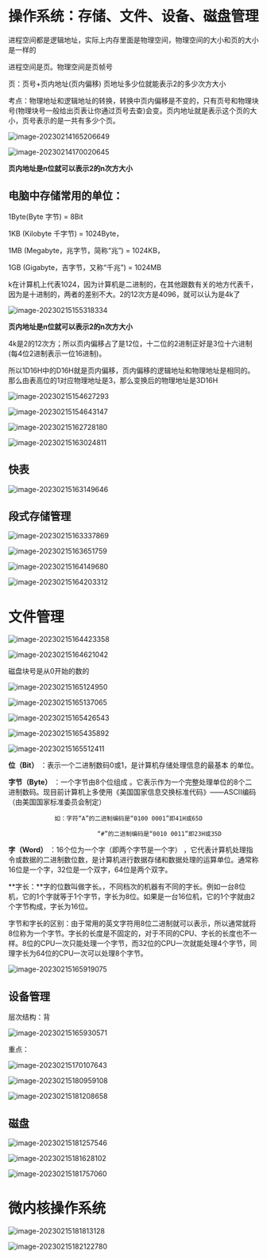 #  操作系统：存储、文件、设备、磁盘管理

进程空间都是逻辑地址，实际上内存里面是物理空间，物理空间的大小和页的大小是一样的

进程空间是页。物理空间是页帧号

页：页号+页内地址(页内偏移)      页地址多少位就能表示2的多少次方大小

考点：物理地址和逻辑地址的转换，转换中页内偏移是不变的，只有页号和物理块号(物理块号一般给出页表让你通过页号去查)会变。页内地址就是表示这个页的大小，页号表示的是一共有多少个页。



![image-20230214165206649](day-05.assets/image-20230214165206649.png)



![image-20230214170020645](day-05.assets/image-20230214170020645.png)





**页内地址是n位就可以表示2的n次方大小**

## 电脑中存储常用的单位：

1Byte(Byte 字节) = 8Bit

1KB (Kilobyte 千字节) = 1024Byte，

1MB (Megabyte，兆字节，简称“兆”) = 1024KB，

1GB (Gigabyte，吉字节，又称“千兆”) = 1024MB



k在计算机上代表1024，因为计算机是二进制的，在其他跟数有关的地方代表千，因为是十进制的，两者的差别不大。2的12次方是4096，就可以认为是4k了

![image-20230215155318334](day-05.assets/image-20230215155318334.png)



**页内地址是n位就可以表示2的n次方大小**

4k是2的12次方；所以页内偏移占了是12位，十二位的2进制正好是3位十六进制(每4位2进制表示一位16进制)。

所以1D16H中的D16H就是页内偏移，页内偏移的逻辑地址和物理地址是相同的。那么由表高位的1对应物理地址是3，那么变换后的物理地址是3D16H

![image-20230215154627293](day-05.assets/image-20230215154627293.png)



![image-20230215154643147](day-05.assets/image-20230215154643147.png)



![image-20230215162728180](day-05.assets/image-20230215162728180.png)





![image-20230215163024811](day-05.assets/image-20230215163024811.png)







## 快表

![image-20230215163149646](day-05.assets/image-20230215163149646.png)





## 段式存储管理



![image-20230215163337869](day-05.assets/image-20230215163337869.png)





![image-20230215163651759](day-05.assets/image-20230215163651759.png)









![image-20230215164149680](day-05.assets/image-20230215164149680.png)





![image-20230215164203312](day-05.assets/image-20230215164203312.png)









# 文件管理

![image-20230215164423358](day-05.assets/image-20230215164423358.png)

 



![image-20230215164621042](day-05.assets/image-20230215164621042.png)



磁盘块号是从0开始的数的

![image-20230215165124950](day-05.assets/image-20230215165124950.png)









![image-20230215165137065](day-05.assets/image-20230215165137065.png)







![image-20230215165426543](day-05.assets/image-20230215165426543.png)







![image-20230215165435892](day-05.assets/image-20230215165435892.png)











![image-20230215165512411](day-05.assets/image-20230215165512411.png)





**位（Bit）** ：表示一个二进制数码0或1，是计算机存储处理信息的最基本 的单位。

**字节（Byte）** ：一个字节由8个位组成 。它表示作为一个完整处理单位的8个二进制数码。现目前计算机上多使用《美国国家信息交换标准代码》——ASCII编码（由美国国家标准委员会制定）

                 如：字符“A”的二进制编码是“0100 0001”即41H或65D
    
                             “#”的二进制编码是“0010 0011”即23H或35D

**字（Word）** ：16个位为一个字（即两个字节是一个字） ，它代表计算机处理指令或数据的二进制数位数，是计算机进行数据存储和数据处理的运算单位。通常称16位是一个字，32位是一个双字，64位是两个双字。

 

**字长：**字的位数叫做字长。，不同档次的机器有不同的字长。例如一台8位机，它的1个字就等于1个字节，字长为8位。如果是一台16位机，它的1个字就由2个字节构成，字长为16位。

 

字节和字长的区别：由于常用的英文字符用8位二进制就可以表示，所以通常就将8位称为一个字节。字长的长度是不固定的，对于不同的CPU、字长的长度也不一样。8位的CPU一次只能处理一个字节，而32位的CPU一次就能处理4个字节，同理字长为64位的CPU一次可以处理8个字节。



![image-20230215165919075](day-05.assets/image-20230215165919075.png)







## 设备管理

层次结构：背

![image-20230215165930571](day-05.assets/image-20230215165930571.png)





重点：



![image-20230215170107643](day-05.assets/image-20230215170107643.png)







![image-20230215180959108](day-05.assets/image-20230215180959108.png)



![image-20230215181208658](day-05.assets/image-20230215181208658.png)





## 磁盘

![image-20230215181257546](day-05.assets/image-20230215181257546.png)





![image-20230215181628102](day-05.assets/image-20230215181628102.png)



 ![image-20230215181757060](day-05.assets/image-20230215181757060.png)





# 微内核操作系统



![image-20230215181813128](day-05.assets/image-20230215181813128.png)







![image-20230215182122780](day-05.assets/image-20230215182122780.png)















